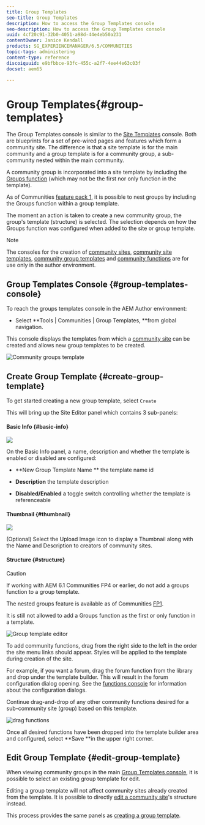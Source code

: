 ```yaml
---
title: Group Templates
seo-title: Group Templates
description: How to access the Group Templates console
seo-description: How to access the Group Templates console
uuid: 4cf20c91-32b0-4051-a98d-44e4eb50a231
contentOwner: Janice Kendall
products: SG_EXPERIENCEMANAGER/6.5/COMMUNITIES
topic-tags: administering
content-type: reference
discoiquuid: e9bfbbce-93fc-455c-a2f7-4ee44e63c03f
docset: aem65

---
```


# Group Templates{#group-templates}

The Group Templates console is similar to the [Site Templates](/communities/using/sites.md) console. Both are blueprints for a set of pre-wired pages and features which form a community site. The difference is that a site template is for the main community and a group template is for a community group, a sub-community nested within the main community.

A community group is incorporated into a site template by including the [Groups function](../../communities/using/functions.md#groups-function) (which may not be the first nor only function in the template).

As of Communities [feature pack 1](../../communities/using/deploy-communities.md#latestfeaturepack), it is possible to nest groups by including the Groups function within a group template.

The moment an action is taken to create a new community group, the group's template (structure) is selected. The selection depends on how the Groups function was configured when added to the site or group template.

>[!NOTE]
>
>The consoles for the creation of [community sites](../../communities/using/sites-console.md), [community site templates](/communities/using/sites.md), [community group templates](../../communities/using/tools-groups.md) and [community functions](../../communities/using/functions.md) are for use only in the author environment.

## Group Templates Console {#group-templates-console}

To reach the groups templates console in the AEM Author environment:

* Select **Tools | Communities | Group Templates, **from global navigation.

This console displays the templates from which a [community site](../../communities/using/sites-console.md) can be created and allows new group templates to be created.

![Community groups template](assets/groups-template.png)

## Create Group Template {#create-group-template}

To get started creating a new group template, select `Create`

This will bring up the Site Editor panel which contains 3 sub-panels:

#### Basic Info {#basic-info}

![](assets/chlimage_1-137.png)

On the Basic Info panel, a name, description and whether the template is enabled or disabled are configured:

* **New Group Template Name ** 
  the template name id

* **Description** 
  the template description

* **Disabled/Enabled** 
  a toggle switch controlling whether the template is referenceable

#### Thumbnail {#thumbnail}

![](assets/chlimage_1-138.png)

(Optional) Select the Upload Image icon to display a Thumbnail along with the Name and Description to creators of community sites.

#### Structure {#structure}

>[!CAUTION]
>
>If working with AEM 6.1 Communities FP4 or earlier, do not add a groups function to a group template.
>
>The nested groups feature is available as of Communities [FP1](/communities/using/communities.md#latestfeaturepack).
>
>It is still not allowed to add a Groups function as the first or only function in a template.

![Group template editor](assets/template-editor.png)

To add community functions, drag from the right side to the left in the order the site menu links should appear. Styles will be applied to the template during creation of the site.

For example, if you want a forum, drag the forum function from the library and drop under the template builder. This will result in the forum configuration dialog opening. See the [functions console](../../communities/using/functions.md) for information about the configuration dialogs.

Continue drag-and-drop of any other community functions desired for a sub-community site (group) based on this template.

![drag functions](assets/dragfunctions.png)

Once all desired functions have been dropped into the template builder area and configured, select **Save **in the upper right corner.

## Edit Group Template {#edit-group-template}

When viewing community groups in the main [Group Templates console](#group-templates-console), it is possible to select an existing group template for edit.

Editing a group template will not affect community sites already created from the template. It is possible to directly [edit a community site](../../communities/using/sites-console.md#modify-structure)'s structure instead.

This process provides the same panels as [creating a group template](#create-group-template).
